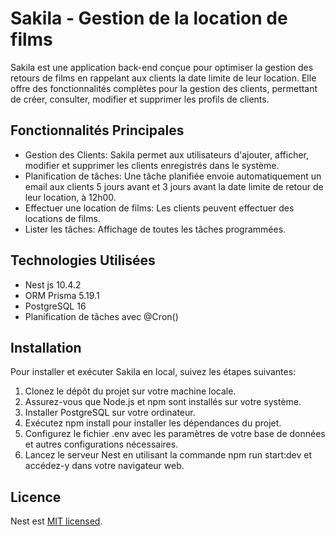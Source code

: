 # Sakila -  Gestion de la location de films

Sakila est une application back-end conçue pour optimiser la gestion des retours de films en rappelant aux clients la date limite de leur location. Elle offre des fonctionnalités complètes pour la gestion des clients, permettant de créer, consulter, modifier et supprimer les profils de clients.

## Fonctionnalités Principales

<ul>
  <li>Gestion des Clients: Sakila permet aux utilisateurs d'ajouter, afficher, modifier et supprimer les clients enregistrés dans le système.</li>
  <li>Planification de tâches: Une tâche planifiée envoie automatiquement un email aux clients 5 jours avant et 3 jours avant la date limite de retour de leur location, à          12h00.</li>
  <li>Effectuer une location de films: Les clients peuvent effectuer des locations de films.</li>
  <li>Lister les tâches: Affichage de toutes les tâches programmées.</li>
</ul>  

## Technologies Utilisées

<ul>
  <li>Nest js 10.4.2</li>
  <li>ORM Prisma 5.19.1</li>
  <li>PostgreSQL 16</li>
  <li>Planification de tâches avec @Cron()</li>
</ul>  

## Installation 

Pour installer et exécuter Sakila en local, suivez les étapes suivantes:

<ol>
  <li>Clonez le dépôt du projet sur votre machine locale.</li>
  <li>Assurez-vous que Node.js et npm sont installés sur votre système.</li>
  <li>Installer PostgreSQL sur votre ordinateur.</li>
  <li>Exécutez npm install pour installer les dépendances du projet.</li>
  <li>Configurez le fichier .env avec les paramètres de votre base de données et autres configurations nécessaires.</li>
  <li>Lancez le serveur Nest en utilisant la commande npm run start:dev et accédez-y dans votre navigateur web.</li>
</ol> 

## Licence

Nest est [MIT licensed](LICENSE).
